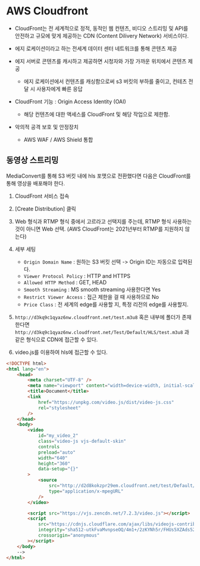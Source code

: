 # AWS Cloudfront

- CloudFront는 전 세계적으로 정적, 동적인 웹 컨텐츠, 비디오 스트리밍 및 API를 안전하고 규모에 맞게 제공하는 CDN (Content Dilivery Network) 서비스이다.
- 에지 로케이션이라고 하는 전세계 데이터 센터 네트워크를 통해 콘텐츠 제공
- 에지 서버로 콘텐츠를 캐시하고 제공하면 시청자와 가장 가까운 위치에서 콘텐츠 제공

  - 에지 로케이션에서 컨텐츠를 캐싱함으로써 s3 버킷의 부하를 줄이고, 컨테츠 전달 시 사용자에게 빠른 응답

- CloudFront 기능 : Origin Access Identity (OAI)

  - 해당 컨텐츠에 대한 액세스를 CloudFront 및 해당 작업으로 제한함.

- 악의적 공격 보호 및 안정장치
  - AWS WAF / AWS Shield 통합

## 동영상 스트리밍

MediaConvert를 통해 S3 버킷 내에 hls 포맷으로 전환했다면 다음은
CloudFront를 통해 영상을 배포해야 한다.

1. CloudFront 서비스 접속
2. [Create Distribution] 클릭
3. Web 형식과 RTMP 형식 중에서 고르라고 선택지를 주는데, RTMP 형식 사용하는 것이 아니면 Web 선택. (AWS CloudFront는 2021년부터 RTMP를 지원하지 않는다)
4. 세부 세팅

   - `Origin Domain Name` : 원하는 S3 버킷 선택 -> Origin ID는 자동으로 입력된다.
   - `Viewer Protocol Policy` : HTTP and HTTPS
   - `Allowed HTTP Method` : GET, HEAD
   - `Smooth Streaming` : MS smooth streaming 사용한다면 Yes
   - `Restrict Viewer Access` : 접근 제한을 걸 때 사용하므로 No
   - `Price Class` : 전 세계의 edge를 사용할 지, 특정 리전의 edge를 사용할지.

5. `http://d3kq9c1qyaz6nw.cloudfront.net/test.m3u8` 혹은 내부에 폴더가 존재한다면
   `http://d3kq9c1qyaz6nw.cloudfront.net/Test/Default/HLS/test.m3u8` 과 같은 형식으로 CDN에 접근할 수 있다.

6. video.js를 이용하여 hls에 접근할 수 있다.

```html
<!DOCTYPE html>
<html lang="en">
	<head>
		<meta charset="UTF-8" />
		<meta name="viewport" content="width=device-width, initial-scale=1.0" />
		<title>Document</title>
		<link
			href="https://unpkg.com/video.js/dist/video-js.css"
			rel="stylesheet"
		/>
	</head>
	<body>
		<video
			id="my_video_2"
			class="video-js vjs-default-skin"
			controls
			preload="auto"
			width="640"
			height="360"
			data-setup="{}"
		>
			<source
				src="http://d2d8kokzpr29em.cloudfront.net/test/Default/HLS/test.m3u8"
				type="application/x-mpegURL"
			/>
		</video>

		<script src="https://vjs.zencdn.net/7.2.3/video.js"></script>
		<script
			src="https://cdnjs.cloudflare.com/ajax/libs/videojs-contrib-media-sources/4.7.2/videojs-contrib-media-sources.min.js"
			integrity="sha512-utkFvaMvnpseOQ/4m1+/2zKYNh5r/FHUs5XZAds52wXbfMgeHvHg/3PFnou6DME2U7F2OkcPSM0AWQdYdPKAKg=="
			crossorigin="anonymous"
		></script>
	</body>
	-->
</html>
```
